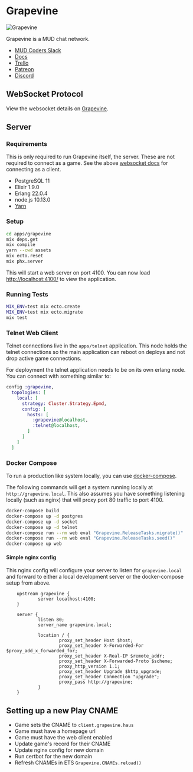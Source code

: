 # Grapevine

![Grapevine](https://grapevine.haus/images/grapevine.png)

Grapevine is a MUD chat network.

- [MUD Coders Slack](https://slack.mudcoders.com/)
- [Docs](https://grapevine.haus/docs)
- [Trello](https://trello.com/b/bWZ00VpS/grapevine)
- [Patreon](https://www.patreon.com/ericoestrich)
- [Discord](https://discord.gg/GPEa6dB)

## WebSocket Protocol

View the websocket details on [Grapevine][websocket-docs].

## Server

### Requirements

This is only required to run Grapevine itself, the server. These are not required to connect as a game. See the above [websocket docs][websocket-docs] for connecting as a client.

- PostgreSQL 11
- Elixir 1.9.0
- Erlang 22.0.4
- node.js 10.13.0
- [Yarn](https://yarnpkg.com/en/docs/install)

### Setup

```bash
cd apps/grapevine
mix deps.get
mix compile
yarn --cwd assets
mix ecto.reset
mix phx.server
```

This will start a web server on port 4100. You can now load [http://localhost:4100/](http://localhost:4100/) to view the application.

### Running Tests

```bash
MIX_ENV=test mix ecto.create
MIX_ENV=test mix ecto.migrate
mix test
```

### Telnet Web Client

Telnet connections live in the `apps/telnet` application. This node holds the telnet connections so the main application can reboot on deploys and not drop active game connections.

For deployment the telnet application needs to be on its own erlang node. You can connect with something similar to:

```elixir
config :grapevine,
  topologies: [
    local: [
      strategy: Cluster.Strategy.Epmd,
      config: [
        hosts: [
          :grapevine@localhost,
          :telnet@localhost,
        ]
      ]
    ]
  ]
```

### Docker Compose

To run a production like system locally, you can use [docker-compose](https://docs.docker.com/compose/).

The following commands will get a system running locally at `http://grapevine.local`. This also assumes you have something listening locally (such as nginx) that will proxy port 80 traffic to port 4100.

```bash
docker-compose build
docker-compose up -d postgres
docker-compose up -d socket
docker-compose up -d telnet
docker-compose run --rm web eval "Grapevine.ReleaseTasks.migrate()"
docker-compose run --rm web eval "Grapevine.ReleaseTasks.seed()"
docker-compose up web
```

#### Simple nginx config

This nginx config will configure your server to listen for `grapevine.local` and forward to either a local development server or the docker-compose setup from above.

```nginx
    upstream grapevine {
            server localhost:4100;
    }

    server {
            listen 80;
            server_name grapevine.local;

            location / {
                    proxy_set_header Host $host;
                    proxy_set_header X-Forwarded-For $proxy_add_x_forwarded_for;
                    proxy_set_header X-Real-IP $remote_addr;
                    proxy_set_header X-Forwarded-Proto $scheme;
                    proxy_http_version 1.1;
                    proxy_set_header Upgrade $http_upgrade;
                    proxy_set_header Connection "upgrade";
                    proxy_pass http://grapevine;
            }
    }
```

## Setting up a new Play CNAME

- Game sets the CNAME to `client.grapevine.haus`
- Game must have a homepage url
- Game must have the web client enabled
- Update game's record for their CNAME
- Update nginx config for new domain
- Run certbot for the new domain
- Refresh CNAMEs in ETS `Grapevine.CNAMEs.reload()`

[websocket-docs]: https://grapevine.haus/docs
